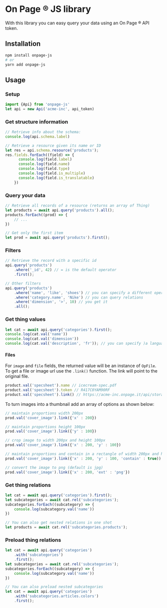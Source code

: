 # On Page ® JS library

With this library you can easy query your data using an On Page ® API token.

## Installation
```bash
npm install onpage-js
# or
yarn add onpage-js
```

## Usage

### Setup
```js
import {Api} from 'onpage-js'
let api = new Api('acme-inc', api_token)
```

### Get structure information
```js
// Retrieve info about the schema:
console.log(api.schema.label)

// Retrieve a resource given its name or ID
let res = api.schema.resource('products');
res.fields.forEach((field) => {
      console.log(field.label)
      console.log(field.name)
      console.log(field.type)
      console.log(field.is_multiple)
      console.log(field.is_translatable)
    })
```

### Query your data
```js
// Retrieve all records of a resource (returns an array of Thing)
let products = await api.query('products').all();
products.forEach((prod) => {
    // ...
})

// Get only the first item
let prod = await api.query('products').first();
```

### Filters
```js
// Retrieve the record with a specific id
api.query('products')
    .where('_id', 42) // = is the default operator
    .first();

// Other filters
api.query('products')
    .where('name', 'like', 'shoes') // you can specify a different operator
    .where('category.name', 'Nike') // you can query relations
    .where('dimension', '>', 10) // you get it
    .all();
```

### Get thing values
```js
let cat = await api.query('categories').first();
console.log(cat.val('name'))
console.log(cat.val('dimension'))
console.log(cat.val('description', 'fr')); // you can specify )a language
```
#### Files
For `image` and `file` fields, the returned value will be an instance of `OpFile`.
To get a file or image url use the `.link()` function. The link will point to the original file.

```js
product.val('specsheet').name // icecream-spec.pdf
product.val('specsheet').token // R417C0YAM90RF
product.val('specsheet').link() // https://acme-inc.onpage.it/api/storage/R417C0YAM90RF?name=icecream-spec.pdf
```

To turn images into a thumbnail add an array of options as shown below:
```js
// maintain proportions width 200px
prod.val('cover_image').link({'x' : 200})

// maintain proportions height 100px
prod.val('cover_image').link({'y' : 100})

// crop image to width 200px and height 100px
prod.val('cover_image').link({'x' : 200, 'y' : 100})

// maintain proportions and contain in a rectangle of width 200px and height 100px 
prod.val('cover_image').link({'x' : 200, 'y' : 100, 'contain' : true))

// convert the image to png (default is jpg)
prod.val('cover_image').link({'x' : 200, 'ext' : 'png'})
```

### Get thing relations
```js
let cat = await api.query('categories').first();
let subcategories = await cat.rel('subcategories');
subcategories.forEach((subcategory) => {
    console.log(subcategory.val('name'))
})

// You can also get nested relations in one shot
let products = await cat.rel('subcategories.products');
```

### Preload thing relations
```js
let cat = await api.query('categories')
    .with('subcategories')
    .first();
let subcategories = await cat.rel('subcategories');
subcategories.forEach((subcategory) => {
    console.log(subcategory.val('name'))
})

// You can also preload nested subcategories
let cat = await api.query('categories')
    .with('subcategories.articles.colors')
    .first();
```